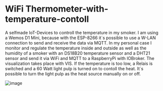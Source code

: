# WiFi Thermometer-with-temperature-contoll

A selfmade IoT-Devices to controll the temperature in my smoker. I am using a Wemos D1 Mini, because with the ESP-8266 it´s possible to use a W-LAN connection to send and receive the data via MQTT. In my personal case I monitor and regulate the temperature inside and outside as well as the humidity of a smoker with an DS18B20 temperature sensor and a DHT21 sensor and send it via WiFi and MQTT to a RaspberryPi with IOBroker. The visualization takes place with VIS. If the temperature is too low, a Relais is switched and a 60 Watt light pulp is turned on to contoll the heat. It´s possible to turn the light pulp as the heat source manually on or off.



![image](https://user-images.githubusercontent.com/64526074/115380017-6aaf2780-a1d2-11eb-939c-5d40ce558f48.png)
